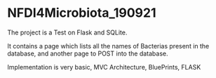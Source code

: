 # NFDI4Microbiota_190921

The project is a Test on Flask and SQLite.

It contains a page which lists all the names of Bacterias present in the database, and another page to POST into the database.

Implementation is very basic, MVC Architecture, BluePrints, FLASK
